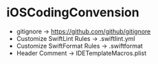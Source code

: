 # iOSCodingConvension
- gitignore → https://github.com/github/gitignore
- Customize SwiftLint Rules → .swiftlint.yml
- Customize SwiftFormat Rules → .swiftformat
- Header Comment → IDETemplateMacros.plist